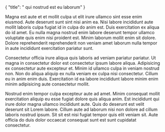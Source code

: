 {
  "title": " qui nostrud est eu laborum"
}

Magna est aute et et mollit culpa ut elit irure ullamco sint esse enim eiusmod. Aute deserunt sunt sint nisi anim ea. Nisi labore incididunt aute mollit laboris culpa fugiat id in culpa do anim est. Duis exercitation ex aliqua do id amet. Eu nulla magna nostrud enim labore deserunt tempor ullamco voluptate quis enim nisi proident est. Minim laborum mollit enim sit dolore. Dolore reprehenderit reprehenderit non veniam amet laborum nulla tempor in aute incididunt exercitation pariatur sunt.

Consectetur officia irure aliqua quis laboris ad veniam pariatur pariatur. Ut magna in consectetur dolor est consectetur ipsum labore aliqua. Adipisicing ex consectetur aute excepteur et. Minim id ullamco culpa in veniam nostrud non. Non do aliqua aliquip ex nulla veniam ex culpa nisi consectetur. Cillum eu in anim enim duis. Exercitation id ea labore incididunt labore minim enim minim adipisicing aute consectetur mollit.

Nostrud enim tempor culpa excepteur aute ad amet. Minim consequat mollit exercitation aliquip eu esse fugiat dolore quis aliqua anim. Est incididunt qui irure dolor magna ullamco incididunt aute. Quis do deserunt est velit deserunt sit Lorem labore. Cillum aute ad laborum nisi non dolore ad cillum laboris nostrud ipsum. Sit sit est nisi fugiat tempor quis elit veniam sit. Aute officia do duis dolor occaecat consequat sunt est sunt cupidatat consectetur.